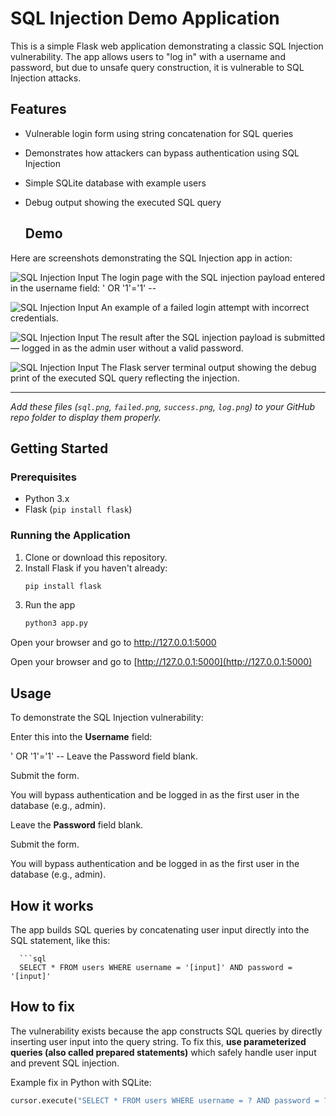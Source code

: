 # SQL Injection Demo Application

This is a simple Flask web application demonstrating a classic SQL Injection vulnerability. The app allows users to "log in" with a username and password, but due to unsafe query construction, it is vulnerable to SQL Injection attacks.

## Features

- Vulnerable login form using string concatenation for SQL queries
- Demonstrates how attackers can bypass authentication using SQL Injection
- Simple SQLite database with example users
- Debug output showing the executed SQL query

  ## Demo

Here are screenshots demonstrating the SQL Injection app in action:

![SQL Injection Input](sql.png)
   The login page with the SQL injection payload entered in the username field: ' OR '1'='1' --

![SQL Injection Input](failed.png)
An example of a failed login attempt with incorrect credentials.

![SQL Injection Input](success.png)
The result after the SQL injection payload is submitted — logged in as the admin user without a valid password.

![SQL Injection Input](log.png)
The Flask server terminal output showing the debug print of the executed SQL query reflecting the injection.

---

_Add these files (`sql.png`, `failed.png`, `success.png`, `log.png`) to your GitHub repo folder to display them properly._


## Getting Started

### Prerequisites

- Python 3.x
- Flask (`pip install flask`)

### Running the Application

1. Clone or download this repository.
2. Install Flask if you haven't already:
   ```bash
   pip install flask
3. Run the app
   ```bash
   python3 app.py
Open your browser and go to http://127.0.0.1:5000

Open your browser and go to [http://127.0.0.1:5000](http://127.0.0.1:5000)

## Usage

To demonstrate the SQL Injection vulnerability:

Enter this into the **Username** field:

' OR '1'='1' --
Leave the Password field blank.

Submit the form.

You will bypass authentication and be logged in as the first user in the database (e.g., admin).


Leave the **Password** field blank.

Submit the form.

You will bypass authentication and be logged in as the first user in the database (e.g., admin).

## How it works

The app builds SQL queries by concatenating user input directly into the SQL statement, like this:

      ```sql
      SELECT * FROM users WHERE username = '[input]' AND password = '[input]'



## How to fix

The vulnerability exists because the app constructs SQL queries by directly inserting user input into the query string. To fix this, **use parameterized queries (also called prepared statements)** which safely handle user input and prevent SQL injection.

Example fix in Python with SQLite:

```python
cursor.execute("SELECT * FROM users WHERE username = ? AND password = ?", (username, password))


